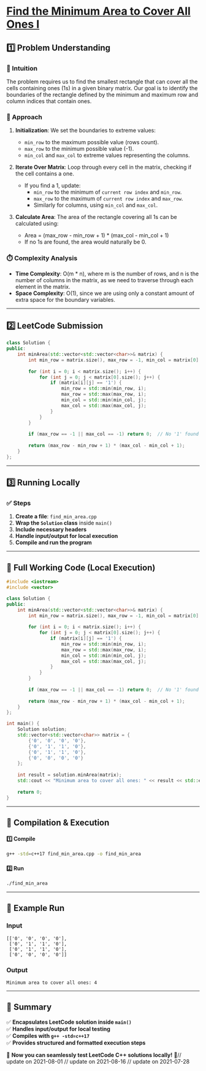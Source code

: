 # **[Find the Minimum Area to Cover All Ones I](https://leetcode.com/problems/find-the-minimum-area-to-cover-all-ones-i/description/)**  

## **1️⃣ Problem Understanding**  
### **📌 Intuition**  
The problem requires us to find the smallest rectangle that can cover all the cells containing ones (1s) in a given binary matrix. Our goal is to identify the boundaries of the rectangle defined by the minimum and maximum row and column indices that contain ones.  

### **🚀 Approach**  
1. **Initialization**: We set the boundaries to extreme values:
   - `min_row` to the maximum possible value (rows count).
   - `max_row` to the minimum possible value (-1).
   - `min_col` and `max_col` to extreme values representing the columns.  
   
2. **Iterate Over Matrix**: Loop through every cell in the matrix, checking if the cell contains a one.
   - If you find a 1, update:
     - `min_row` to the minimum of `current row index` and `min_row`.
     - `max_row` to the maximum of `current row index` and `max_row`.
     - Similarly for columns, using `min_col` and `max_col`.
     
3. **Calculate Area**: The area of the rectangle covering all 1s can be calculated using:
   - Area = (max_row - min_row + 1) * (max_col - min_col + 1)  
   - If no 1s are found, the area would naturally be 0.

### **⏱️ Complexity Analysis**  
- **Time Complexity**: O(m * n), where m is the number of rows, and n is the number of columns in the matrix, as we need to traverse through each element in the matrix.
- **Space Complexity**: O(1), since we are using only a constant amount of extra space for the boundary variables.  

---  

## **2️⃣ LeetCode Submission**  
```cpp
class Solution {
public:
    int minArea(std::vector<std::vector<char>>& matrix) {
        int min_row = matrix.size(), max_row = -1, min_col = matrix[0].size(), max_col = -1;
        
        for (int i = 0; i < matrix.size(); i++) {
            for (int j = 0; j < matrix[0].size(); j++) {
                if (matrix[i][j] == '1') {
                    min_row = std::min(min_row, i);
                    max_row = std::max(max_row, i);
                    min_col = std::min(min_col, j);
                    max_col = std::max(max_col, j);
                }
            }
        }
        
        if (max_row == -1 || max_col == -1) return 0;  // No '1' found
        
        return (max_row - min_row + 1) * (max_col - min_col + 1);
    }
};  
```

---  

## **3️⃣ Running Locally**  
### **✅ Steps**  
1. **Create a file**: `find_min_area.cpp`  
2. **Wrap the `Solution` class** inside `main()`  
3. **Include necessary headers**  
4. **Handle input/output for local execution**  
5. **Compile and run the program**  

---  

## **📝 Full Working Code (Local Execution)**  
```cpp
#include <iostream>
#include <vector>

class Solution {
public:
    int minArea(std::vector<std::vector<char>>& matrix) {
        int min_row = matrix.size(), max_row = -1, min_col = matrix[0].size(), max_col = -1;
        
        for (int i = 0; i < matrix.size(); i++) {
            for (int j = 0; j < matrix[0].size(); j++) {
                if (matrix[i][j] == '1') {
                    min_row = std::min(min_row, i);
                    max_row = std::max(max_row, i);
                    min_col = std::min(min_col, j);
                    max_col = std::max(max_col, j);
                }
            }
        }
        
        if (max_row == -1 || max_col == -1) return 0;  // No '1' found
        
        return (max_row - min_row + 1) * (max_col - min_col + 1);
    }
};

int main() {
    Solution solution;
    std::vector<std::vector<char>> matrix = {
        {'0', '0', '0', '0'},
        {'0', '1', '1', '0'},
        {'0', '1', '1', '0'},
        {'0', '0', '0', '0'}
    };
    
    int result = solution.minArea(matrix);
    std::cout << "Minimum area to cover all ones: " << result << std::endl;
    
    return 0;
}
```  

---  

## **🔧 Compilation & Execution**  
#### **1️⃣ Compile**  
```bash
g++ -std=c++17 find_min_area.cpp -o find_min_area
```  

#### **2️⃣ Run**  
```bash
./find_min_area
```  

---  

## **🎯 Example Run**  
### **Input**  
```
[['0', '0', '0', '0'], 
 ['0', '1', '1', '0'], 
 ['0', '1', '1', '0'], 
 ['0', '0', '0', '0']]
```  
### **Output**  
```
Minimum area to cover all ones: 4
```  

---  

## **📌 Summary**  
✅ **Encapsulates LeetCode solution inside `main()`**  
✅ **Handles input/output for local testing**  
✅ **Compiles with `g++ -std=c++17`**  
✅ **Provides structured and formatted execution steps**  

🚀 **Now you can seamlessly test LeetCode C++ solutions locally!** 🚀// update on 2021-08-01
// update on 2021-08-16
// update on 2021-07-28
